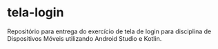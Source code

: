 # tela-login
Repositório para entrega do exercício de tela de login para disciplina de Dispositivos Móveis utilizando Android Studio e Kotlin.
